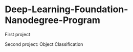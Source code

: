 # Deep-Learning-Foundation-Nanodegree-Program


First project

Second project: Object Classification
